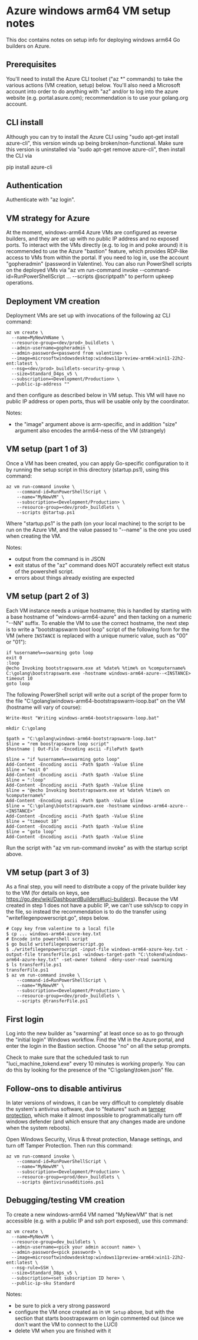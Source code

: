 <!---
# Copyright 2022 The Go Authors. All rights reserved.
# Use of this source code is governed by a BSD-style
# license that can be found in the LICENSE file.
-->

# Azure windows arm64 VM setup notes

This doc contains notes on setup info for deploying windows arm64 Go builders on Azure.

## Prerequisites

You'll need to install the Azure CLI toolset ("az *" commands) to take the various actions (VM creation, setup) below.  You'll also need a Microsoft account into order to do anything with "az" and/or to log into the azure website (e.g. portal.asure.com); recommendation is to use your golang.org account.

## CLI install

Although you can try to install the Azure CLI using "sudo apt-get install azure-cli", this version winds up being broken/non-functional.  Make sure this version is uninstalled via "sudo apt-get remove azure-cli", then install the CLI via

  pip install azure-cli

## Authentication

Authenticate with "az login".

## VM strategy for Azure

At the moment, windows-arm64 Azure VMs are configured as reverse builders, and they are set up with no public IP address and no exposed ports. To interact with the VMs directly (e.g. to log in and poke around) it is recommended to use the Azure "bastion" feature, which provides RDP-like access to VMs from within the portal.  If you need to log in, use the account "gopheradmin" (password in Valentine). You can also run PowerShell scripts on the deployed VMs via "az vm run-command invoke --command-id=RunPowerShellScript ... --scripts @scriptpath" to perform upkeep operations.

## Deployment VM creation

Deployment VMs are set up with invocations of the following az CLI command:

```
az vm create \
  --name=MyNewVmName \
  --resource-group=<dev/prod>_buildlets \
  --admin-username=gopheradmin \
  --admin-password=<password from valentine> \
  --image=microsoftwindowsdesktop:windows11preview-arm64:win11-22h2-ent:latest \
  --nsg=<dev/prod>_buildlets-security-group \
  --size=Standard_D4ps_v5 \
  --subscription=<Development/Production> \
  --public-ip-address ""
```

and then configure as described below in VM setup. This VM will have no public IP address or open ports, thus will be usable only by the coordinator. 

Notes:
* the "image" argument above is arm-specific, and in addition "size" argument also encodes the arm64-ness of the VM (strangely)

## VM setup (part 1 of 3)

Once a VM has been created, you can apply Go-specific configuration to it by running the setup script in this directory (startup.ps1), using this command:

```
az vm run-command invoke \
    --command-id=RunPowerShellScript \
    --name="MyNewVM" \
    --subscription=<Development/Production> \
    --resource-group=<dev/prod>_buildlets \
    --scripts @startup.ps1
```

Where "startup.ps1" is the path (on your local machine) to the script to be run on the Azure VM, and the value passed to "--name" is the one you used when creating the VM.

Notes:

* output from the command is in JSON
* exit status of the "az" command does NOT accurately reflect exit status of the powershell script.
* errors about things already existing are expected

## VM setup (part 2 of 3)

Each VM instance needs a unique hostname; this is handled by starting with a base hostname of "windows-arm64-azure" and then tacking on a numeric "--NN" suffix.  To enable the VM to use the correct hostname, the next step is to write a "bootstrapswarm boot loop" script of the following form for the VM (where `INSTANCE` is replaced with a unique numeric value, such as "00" or "01"):

```
if %username%==swarming goto loop
exit 0
:loop
@echo Invoking bootstrapswarm.exe at %date% %time% on %computername%
C:\golang\bootstrapswarm.exe -hostname windows-arm64-azure--<INSTANCE>
timeout 10
goto loop
```

The following PowerShell script will write out a script of the proper form to the file "C:\golang\windows-arm64-bootstrapswarm-loop.bat" on the VM (hostname will vary of course):

```
Write-Host "Writing windows-arm64-bootstrapswarm-loop.bat"

mkdir C:\golang

$path = "C:\golang\windows-arm64-bootstrapswarm-loop.bat"
$line = "rem boostrapswarm loop script"
$hostname | Out-File -Encoding ascii -FilePath $path

$line = "if %username%==swarming goto loop"
Add-Content -Encoding ascii -Path $path -Value $line
$line = "exit 0"
Add-Content -Encoding ascii -Path $path -Value $line
$line = ":loop"
Add-Content -Encoding ascii -Path $path -Value $line
$line = "@echo Invoking bootstrapswarm.exe at %date% %time% on %computername%"
Add-Content -Encoding ascii -Path $path -Value $line
$line = "C:\golang\bootstrapswarm.exe -hostname windows-arm64-azure--<INSTANCE>"
Add-Content -Encoding ascii -Path $path -Value $line
$line = "timeout 10"
Add-Content -Encoding ascii -Path $path -Value $line
$line = "goto loop"
Add-Content -Encoding ascii -Path $path -Value $line
```

Run the script with "az vm run-command invoke" as with the startup script above.

## VM setup (part 3 of 3)

As a final step, you will need to distribute a copy of the private builder key to the VM (for details on keys, see https://go.dev/wiki/DashboardBuilders#luci-builders).  Because the VM created in step 1 does not have a public IP, we can't use ssh/scp to copy in the file, so instead the recommendation is to do the transfer using "writefilegenpowerscript.go", steps below.

```
# Copy key from valentine to a local file
$ cp ... windows-arm64-azure-key.txt
# Encode into powershell script
$ go build writefilegenpowerscript.go
$ ./writefilegenpowerscript -input-file windows-arm64-azure-key.txt -output-file transferFile.ps1 -windows-target-path "C:\tokend\windows-arm64-azure-key.txt" -set-owner tokend -deny-user-read swarming
$ ls transferFile.ps1
transferFile.ps1
$ az vm run-command invoke \
    --command-id=RunPowerShellScript \
    --name="MyNewVM" \
    --subscription=<Development/Production> \
    --resource-group=<dev/prod>_buildlets \
    --scripts @transferFile.ps1
```

## First login

Log into the new builder as "swarming" at least once so as to go through the "initial login" Windows workflow. Find the VM in the Azure portal, and enter the login in the Bastion section. Choose "no" on all the setup prompts.

Check to make sure that the scheduled task to run "luci_machine_tokend.exe" every 10 minutes is working properly. You can do this by looking for the presence of the "C:\golang\token.json" file.

## Follow-ons to disable antivirus

In later versions of windows, it can be very difficult to completely disable the system's antivirus software, due to "features" such as [tamper protection](https://learn.microsoft.com/en-us/microsoft-365/security/defender-endpoint/prevent-changes-to-security-settings-with-tamper-protection?view=o365-worldwide), which make it almost impossible to programmatically turn off windows defender (and which ensure that any changes made are undone when the system reboots).

Open Windows Security, Virus & threat protection, Manage settings, and turn off Tamper Protection. Then run this command:

```
az vm run-command invoke \
    --command-id=RunPowerShellScript \
    --name="MyNewVM" \
    --subscription=<Development/Production> \
    --resource-group=<prod/dev>_buildlets \
    --scripts @antivirusadditions.ps1
```

## Debugging/testing VM creation

To create a new windows-arm64 VM named "MyNewVM" that is net accessible (e.g. with a public IP and ssh port exposed), use this command:

```
az vm create \
  --name=MyNewVM \
  --resource-group=dev_buildlets \
  --admin-username=<pick your admin account name> \
  --admin-password=<pick password> \
  --image=microsoftwindowsdesktop:windows11preview-arm64:win11-22h2-ent:latest \
  --nsg-rule=SSH \
  --size=Standard_D8ps_v5 \
  --subscription=<set subscription ID here> \
  --public-ip-sku Standard
```

Notes:

* be sure to pick a very strong password
* configure the VM once created as in `VM Setup` above, but with the section that starts boostrapswarm on login commented out (since we don't want the VM to connect to the LUCI)
* delete VM when you are finished with it

